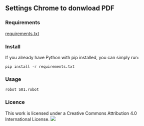 ## Settings Chrome to donwload PDF

### Requirements
[requirements.txt](requirements.txt)

### Install
If you already have Python with pip installed, you can simply run:

```pip install -r requirements.txt```

### Usage
```robot S01.robot```

### Licence
This work is licensed under a Creative Commons Attribution 4.0 International License. ![](https://mirrors.creativecommons.org/presskit/buttons/88x31/svg/by.svg)

